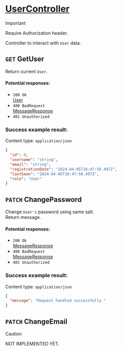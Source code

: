 # [UserController](../../ProjectTisa/Controllers/BusinessControllers/UserRelatedControllers/UserController.cs)
> [!IMPORTANT]
> Require Authorization header.

Controller to interact with `User` data.
## `GET` GetUser
Return current `User`.
#### Potential responses:
* `200 Ok`<br>[User](../../ProjectTisa/Models/User.cs)
* `400 BadRequest`<br>[MessageResponse](../../ProjectTisa/Controllers/GeneralData/Responses/MessageResponse.cs)
* `401 Unauthorized`
### Success example result:
Content type: `application/json`
```json
{
  "id": 0,
  "username": "string",
  "email": "string",
  "registrationDate": "2024-04-05T10:47:58.497Z",
  "lastSeen": "2024-04-05T10:47:58.497Z",
  "role": "User"
}
```
## `PATCH` ChangePassword
Change `User's` password using same salt.<br>Return message.
#### Potential responses:
* `200 Ok`<br>[MessageResponse](../../ProjectTisa/Controllers/GeneralData/Responses/MessageResponse.cs)
* `400 BadRequest`<br>[MessageResponse](../../ProjectTisa/Controllers/GeneralData/Responses/MessageResponse.cs)
* `401 Unauthorized`
### Success example result:
Content type: `application/json`
```json
{
  "message": "Request handled successfully."
}
```
## `PATCH` ChangeEmail
> [!CAUTION]
> NOT IMPLEMENTED YET.